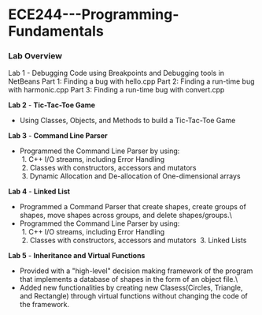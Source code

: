 # ECE244---Programming-Fundamentals

### Lab Overview
Lab 1 - Debugging Code using Breakpoints and Debugging tools in NetBeans
Part 1: Finding a bug with hello.cpp
Part 2: Finding a run-time bug with harmonic.cpp
Part 3: Finding a run-time bug with convert.cpp

**Lab 2** - **Tic-Tac-Toe Game**
- Using Classes, Objects, and Methods to build a Tic-Tac-Toe Game

**Lab 3** - **Command Line Parser**
- Programmed the Command Line Parser by using:\
&nbsp;1. C++ I/O streams, including Error Handling\
&nbsp;2. Classes with constructors, accessors and mutators\
&nbsp;3. Dynamic Allocation and De-allocation of One-dimensional arrays

**Lab 4** - **Linked List**
- Programmed a Command Parser that create shapes, create groups of shapes, move shapes across groups, and delete shapes/groups.\
- Programmed the Command Line Parser by using:\
&nbsp;1. C++ I/O streams, including Error Handling\
&nbsp;2. Classes with constructors, accessors and mutators
&nbsp;3. Linked Lists

**Lab 5** - **Inheritance and Virtual Functions**
- Provided with a "high-level" decision making framework of the program that implements a database of shapes in the form of an object file.\
- Added new functionalities by creating new Clasess(Circles, Triangle, and Rectangle) through virtual functions without changing the code of the framework.

